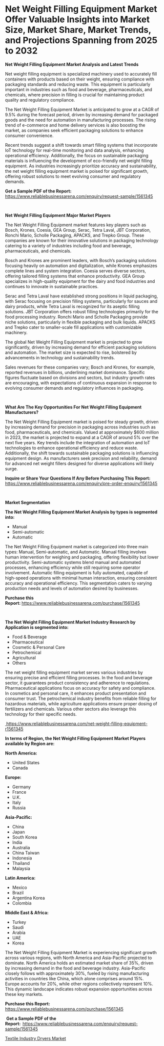 <p><h1>Net Weight Filling Equipment Market Offer Valuable Insights into Market Size, Market Share, Market Trends, and Projections Spanning from 2025 to 2032</h1></p><p><strong>Net Weight Filling Equipment Market Analysis and Latest Trends</strong></p>
<p><p>Net weight filling equipment is specialized machinery used to accurately fill containers with products based on their weight, ensuring compliance with packaging standards and reducing waste. This equipment is particularly important in industries such as food and beverage, pharmaceuticals, and chemicals, where precision in filling is crucial for maintaining product quality and regulatory compliance.</p><p>The Net Weight Filling Equipment Market is anticipated to grow at a CAGR of 9.5% during the forecast period, driven by increasing demand for packaged goods and the need for automation in manufacturing processes. The rising trend of e-commerce and home delivery services is also boosting the market, as companies seek efficient packaging solutions to enhance consumer convenience.</p><p>Recent trends suggest a shift towards smart filling systems that incorporate IoT technology for real-time monitoring and data analysis, enhancing operational efficiency. Additionally, the focus on sustainable packaging materials is influencing the development of eco-friendly net weight filling equipment. As industries increasingly prioritize accuracy and sustainability, the net weight filling equipment market is poised for significant growth, offering robust solutions to meet evolving consumer and regulatory demands.</p></p>
<p><strong>Get a Sample PDF of the Report:&nbsp;</strong> <a href="https://www.reliablebusinessarena.com/enquiry/request-sample/1561345?utm_campaign=2819&utm_medium=2&utm_source=Github&utm_content=ia&utm_term=11042025&utm_id=net-weight-filling-equipment">https://www.reliablebusinessarena.com/enquiry/request-sample/1561345</a></p>
<p>&nbsp;</p>
<p><strong>Net Weight Filling Equipment Major Market Players</strong></p>
<p><p>The Net Weight Filling Equipment market features key players such as Bosch, Krones, Coesia, GEA Group, Serac, Tetra Laval, JBT Corporation, Ronchi Mario, Scholle Packaging, APACKS, and Trepko Group. These companies are known for their innovative solutions in packaging technology catering to a variety of industries including food and beverage, pharmaceuticals, and chemicals.</p><p>Bosch and Krones are prominent leaders, with Bosch’s packaging solutions focusing heavily on automation and digitalization, while Krones emphasizes complete lines and system integration. Coesia serves diverse sectors, offering tailored filling systems that enhance productivity. GEA Group specializes in high-quality equipment for the dairy and food industries and continues to innovate in sustainable practices.</p><p>Serac and Tetra Laval have established strong positions in liquid packaging, with Serac focusing on precision filling systems, particularly for sauces and dairy products, while Tetra Laval is recognized for its aseptic filling solutions. JBT Corporation offers robust filling technologies primarily for the food processing industry. Ronchi Mario and Scholle Packaging provide niche solutions, particularly in flexible packaging and bulk liquids. APACKS and Trepko cater to smaller-scale fill applications with customizable machinery.</p><p>The global Net Weight Filling Equipment market is projected to grow significantly, driven by increasing demand for efficient packaging solutions and automation. The market size is expected to rise, bolstered by advancements in technology and sustainability trends.</p><p>Sales revenues for these companies vary; Bosch and Krones, for example, reported revenues in billions, underlining market dominance. Specific figures fluctuate based on divisions and sectors, but industry growth rates are encouraging, with expectations of continuous expansion in response to evolving consumer demands and regulatory influences in packaging.</p></p>
<p>&nbsp;</p>
<p><strong>What Are The Key Opportunities For Net Weight Filling Equipment Manufacturers?</strong></p>
<p><p>The Net Weight Filling Equipment market is poised for steady growth, driven by increasing demand for precision in packaging across industries such as food, pharmaceuticals, and chemicals. Valued at approximately $600 million in 2023, the market is projected to expand at a CAGR of around 5% over the next five years. Key trends include the integration of automation and IoT technologies to enhance operational efficiency and reduce waste. Additionally, the shift towards sustainable packaging solutions is influencing equipment design. As manufacturers seek precision and reliability, demand for advanced net weight fillers designed for diverse applications will likely surge.</p></p>
<p><strong>Inquire or Share Your Questions If Any Before Purchasing This Report:</strong> <a href="https://www.reliablebusinessarena.com/enquiry/pre-order-enquiry/1561345?utm_campaign=2819&utm_medium=2&utm_source=Github&utm_content=ia&utm_term=11042025&utm_id=net-weight-filling-equipment">https://www.reliablebusinessarena.com/enquiry/pre-order-enquiry/1561345</a></p>
<p>&nbsp;</p>
<p><strong>Market Segmentation</strong></p>
<p><strong>The Net Weight Filling Equipment Market Analysis by types is segmented into:</strong></p>
<p><ul><li>Manual</li><li>Semi-automatic</li><li>Automatic</li></ul></p>
<p><p>The Net Weight Filling Equipment market is categorized into three main types: Manual, Semi-automatic, and Automatic. Manual filling involves human intervention for weighing and packaging, offering flexibility but lower productivity. Semi-automatic systems blend manual and automated processes, enhancing efficiency while still requiring some operator involvement. Automatic filling equipment is fully automated, capable of high-speed operations with minimal human interaction, ensuring consistent accuracy and operational efficiency. This segmentation caters to varying production needs and levels of automation desired by businesses.</p></p>
<p><strong>Purchase this Report:&nbsp;</strong><a href="https://www.reliablebusinessarena.com/purchase/1561345?utm_campaign=2819&utm_medium=2&utm_source=Github&utm_content=ia&utm_term=11042025&utm_id=net-weight-filling-equipment">https://www.reliablebusinessarena.com/purchase/1561345</a></p>
<p>&nbsp;</p>
<p><strong>The Net Weight Filling Equipment Market Industry Research by Application is segmented into:</strong></p>
<p><ul><li>Food & Beverage</li><li>Pharmaceutical</li><li>Cosmetic & Personal Care</li><li>Petrochemical</li><li>Agricultural</li><li>Others</li></ul></p>
<p><p>The net weight filling equipment market serves various industries by ensuring precise and efficient filling processes. In the food and beverage sector, it guarantees product consistency and adherence to regulations. Pharmaceutical applications focus on accuracy for safety and compliance. In cosmetics and personal care, it enhances product presentation and consumer trust. The petrochemical industry benefits from reliable filling for hazardous materials, while agriculture applications ensure proper dosing of fertilizers and chemicals. Various other sectors also leverage this technology for their specific needs.</p></p>
<p><a href="https://www.reliablebusinessarena.com/net-weight-filling-equipment-r1561345?utm_campaign=2819&utm_medium=2&utm_source=Github&utm_content=ia&utm_term=11042025&utm_id=net-weight-filling-equipment">&nbsp;https://www.reliablebusinessarena.com/net-weight-filling-equipment-r1561345</a></p>
<p><strong>In terms of Region, the Net Weight Filling Equipment Market Players available by Region are:</strong></p>
<p>
    <p> <strong> North America: </strong>
        <ul>
            <li>United States</li>
            <li>Canada</li>
        </ul>
        </p> 
    <p> <strong> Europe: </strong>
        <ul>
            <li>Germany</li>
            <li>France</li>
            <li>U.K.</li>
            <li>Italy</li>
            <li>Russia</li>
        </ul>
        </p> 
    <p> <strong> Asia-Pacific: </strong>
        <ul>
            <li>China</li>
            <li>Japan</li>
            <li>South Korea</li>
            <li>India</li>
            <li>Australia</li>
            <li>China Taiwan</li>
            <li>Indonesia</li>
            <li>Thailand</li>
            <li>Malaysia</li>
        </ul>
        </p> 
    <p> <strong> Latin America: </strong>
        <ul>
            <li>Mexico</li>
            <li>Brazil</li>
            <li>Argentina Korea</li>
            <li>Colombia</li>
        </ul>
        </p> 
    <p> <strong> Middle East & Africa: </strong>
        <ul>
            <li>Turkey</li>
            <li>Saudi</li>
            <li>Arabia</li>
            <li>UAE</li>
            <li>Korea</li>
        </ul>
    </p>
    </p>
<p><p>The Net Weight Filling Equipment Market is experiencing significant growth across various regions, with North America and Asia-Pacific projected to dominate. North America holds an estimated market share of 35%, driven by increasing demand in the food and beverage industry. Asia-Pacific closely follows with approximately 30%, fueled by rising manufacturing activities in countries like China, which alone comprises around 15%. Europe accounts for 20%, while other regions collectively represent 10%. This dynamic landscape indicates robust expansion opportunities across these key markets.</p></p>
<p><strong>Purchase this Report: </strong><a href="https://www.reliablebusinessarena.com/purchase/1561345?utm_campaign=2819&utm_medium=2&utm_source=Github&utm_content=ia&utm_term=11042025&utm_id=net-weight-filling-equipment">https://www.reliablebusinessarena.com/purchase/1561345</a></p>
<p>&nbsp;<strong>Get a Sample PDF of the Report:&nbsp;&nbsp;</strong><a href="https://www.reliablebusinessarena.com/enquiry/request-sample/1561345?utm_campaign=2819&utm_medium=2&utm_source=Github&utm_content=ia&utm_term=11042025&utm_id=net-weight-filling-equipment">https://www.reliablebusinessarena.com/enquiry/request-sample/1561345</a></p>
<p><strong></strong></p>
<p><p><a href="https://github.com/kumadenthela/Market-Research-Report-List-1/blob/main/textile-industry-dryers-market.md?utm_campaign=2819&utm_medium=2&utm_source=Github&utm_content=ia&utm_term=11042025&utm_id=net-weight-filling-equipment">Textile Industry Dryers Market</a></p></p>